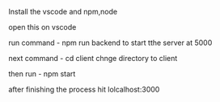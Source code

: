 Install the vscode and npm,node

open this on vscode

run command - npm run backend
to start tthe server at 5000

next command - cd client
chnge directory to client

then run - npm start

after finishing the process
hit lolcalhost:3000
